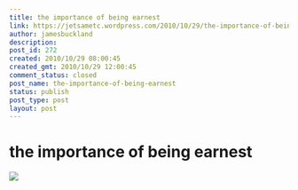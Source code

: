 ```yaml
---
title: the importance of being earnest
link: https://jetsametc.wordpress.com/2010/10/29/the-importance-of-being-earnest/
author: jamesbuckland
description: 
post_id: 272
created: 2010/10/29 08:00:45
created_gmt: 2010/10/29 12:00:45
comment_status: closed
post_name: the-importance-of-being-earnest
status: publish
post_type: post
layout: post
---
```


# the importance of being earnest

![](http://jetsametc.files.wordpress.com/2012/05/20120521-180013.jpg)